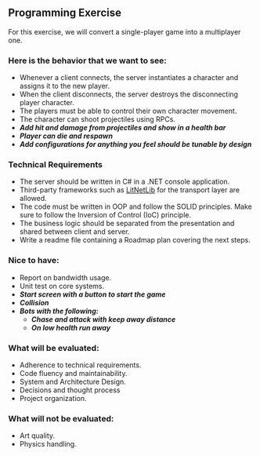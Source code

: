 ## Programming Exercise
For this exercise, we will convert a single-player game into a multiplayer one.

### Here is the behavior that we want to see:
- Whenever a client connects, the server instantiates a character and assigns it to the
new player.
- When the client disconnects, the server destroys the disconnecting player character.
- The players must be able to control their own character movement.
- The character can shoot projectiles using RPCs.
- ***Add hit and damage from projectiles and show in a health bar***
- ***Player can die and respawn***
- ***Add configurations for anything you feel should be tunable by design***
### Technical Requirements
- The server should be written in C# in a .NET console application.
- Third-party frameworks such as [LitNetLib](https://github.com/RevenantX/LiteNetLib) for the transport layer are allowed.
- The code must be written in OOP and follow the SOLID principles. Make sure to
follow the Inversion of Control (IoC) principle.
- The business logic should be separated from the presentation and shared between
client and server.
- Write a readme file containing a Roadmap plan covering the next steps.
### Nice to have:
- Report on bandwidth usage.
- Unit test on core systems.
- ***Start screen with a button to start the game***
- ***Collision***
- ***Bots with the following:***
  - ***Chase and attack with keep away distance***
  - ***On low health run away***

### What will be evaluated:
- Adherence to technical requirements.
- Code fluency and maintainability.
- System and Architecture Design.
- Decisions and thought process
- Project organization.
### What will not be evaluated:
- Art quality.
- Physics handling.
